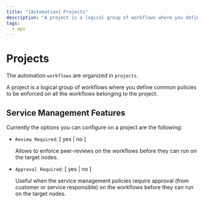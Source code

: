 ```yaml
---
title: "[Automation] Projects"
description: "A project is a logical group of workflows where you define common policies to be enforced on all the workflows belonging to the project."
tags:
  - ops
---
```


# Projects

The automation `workflows` are organized in `projects`.

A project is a logical group of workflows where you define common policies to be enforced on all the workflows belonging to the project.

## Service Management Features

Currently the options you can configure on a project are the following:

- `Review Required`: [ yes | no ]

  Allows to enforce peer-reviews on the workflows before they can run on the target nodes.

- `Approval Required`: [ yes | no ]

  Useful when the service management policies require approval (from customer or service responsible) on the workflows before they can run on the target nodes.
